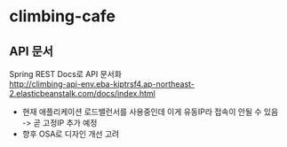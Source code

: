 # climbing-cafe

## API 문서

Spring REST Docs로 API 문서화 <br> http://climbing-api-env.eba-kiptrsf4.ap-northeast-2.elasticbeanstalk.com/docs/index.html
<br> 
* 현재 애플리케이션 로드밸런서를 사용중인데 이게 유동IP라 접속이 안될 수 있음<br>
  -> 곧 고정IP 추가 예정
* 향후 OSA로 디자인 개선 고려
